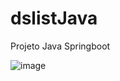 # dslistJava
Projeto Java Springboot


![image](https://github.com/benattimj/dslistJava/assets/95152221/b475a139-6044-4da9-80ab-256520700990)
